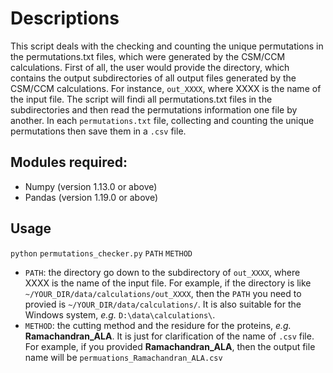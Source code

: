# Descriptions
This script deals with the checking and counting the unique permutations in the permutations.txt files, which were generated by the CSM/CCM calculations. 
First of all, the user would provide the directory, which contains the output subdirectories of all output files generated by the CSM/CCM calculations. For instance, `out_XXXX`, where XXXX is the name of the input file. 
The script will findi all permutations.txt files in the subdirectories and then read the permutations information one file by another. In each `permutations.txt` file, collecting and counting the unique permutations then save them in a `.csv` file.

## Modules required:
- Numpy (version 1.13.0 or above)
- Pandas (version 1.19.0 or above)

## Usage
`python` `permutations_checker.py` `PATH` `METHOD`
- `PATH`:   the directory go down to the subdirectory of `out_XXXX`, where XXXX is the name of the input file.
          For example, if the directory is like `~/YOUR_DIR/data/calculations/out_XXXX`, then the `PATH` you need to provied is                     `~/YOUR_DIR/data/calculations/`. It is also suitable for the Windows system, *e.g.* `D:\data\calculations\`.
- `METHOD`: the cutting method and the residure for the proteins, *e.g.* **Ramachandran_ALA**.
          It is just for clarification of the name of `.csv` file. For example, if you provided **Ramachandran_ALA**, then the output file name will be `permuations_Ramachandran_ALA.csv`

